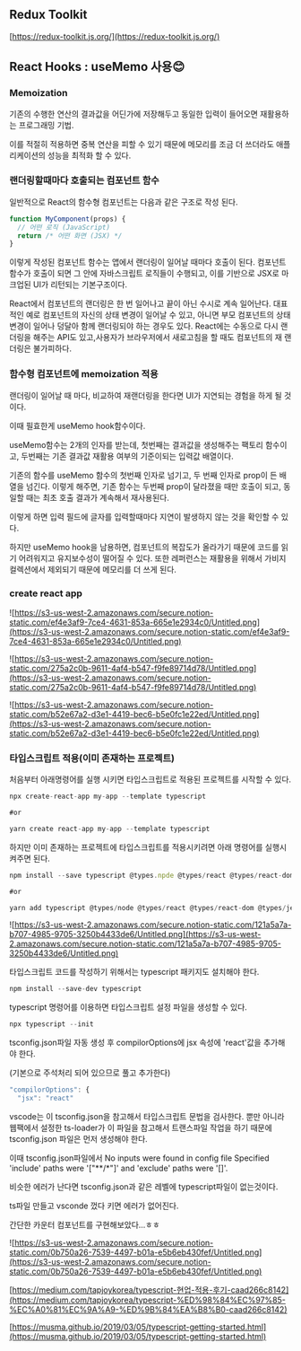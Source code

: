 ## Redux Toolkit

[https://redux-toolkit.js.org/](https://redux-toolkit.js.org/)

## React Hooks : useMemo 사용😊

### Memoization

기존의 수행한 연산의 결과값을 어딘가에 저장해두고 동일한 입력이 들어오면 재활용하는 프로그래밍 기법.

이를 적절히 적용하면 중복 연산을 피할 수 있기 때문에 메모리를 조금 더 쓰더라도 애플리케이션의 성능을 최적화 할 수 있다.

### 랜더링할때마다 호출되는 컴포넌트 함수

일반적으로 React의 함수형 컴포넌트는 다음과 같은 구조로 작성 된다.

```jsx
function MyComponent(props) {
  // 어떤 로직 (JavaScript)
  return /* 어떤 화면 (JSX) */
}
```

이렇게 작성된 컴포넌트 함수는 앱에서 랜더링이 일어날 때마다 호출이 된다. 컴포넌트 함수가 호출이 되면 그 안에 자바스크립트 로직들이 수행되고, 이를 기반으로 JSX로 마크업된 UI가 리턴되는 기본구조이다.

React에서 컴포넌트의 랜더링은 한 번 일어나고 끝이 아닌 수시로 계속 일어난다. 대표적인 예로 컴포넌트의 자신의 상태 변경이 일어날 수 있고, 아니면 부모 컴포넌트의 상태 변경이 일어나 덩달아 함께 랜더링되야 하는 경우도 있다. React에는 수동으로 다시 랜더링을 해주는 API도 있고,사용자가 브라우저에서 새로고침을 할 때도 컴포넌트의 재 랜더링은 불가피하다.

### 함수형 컴포넌트에 memoization 적용

랜더링이 일어날 때 마다, 비교하여 재랜더링을 한다면 UI가 지연되는 경험을 하게 될 것이다.

이때 필효한게 useMemo hook함수이다.

useMemo함수는 2개의 인자를 받는데, 첫번째는 결과값을 생성해주는 팩토리 함수이고, 두번째는 기존 결과값 재활용 여부의 기준이되는 입력값 배열이다. 

기존의 함수를 useMemo 함수의 첫번째 인자로 넘기고, 두 번째 인자로 prop이 든 배열을 넘긴다. 이렇게 해주면, 기존 함수는 두번째 prop이 달라졌을 때만 호출이 되고, 동일할 때는 최초 호출 결과가 계속해서 재사용된다.

이렇게 하면 입력 필드에 글자를 입력할때마다 지연이 발생하지 않는 것을 확인할 수 있다.

하지만 useMemo hook을 남용하면, 컴포넌트의 복잡도가 올라가기 때문에 코드를 읽기 어려워지고 유지보수성이 떨어질 수 있다. 또한 레퍼런스는 재활용을 위해서 가비지 컬렉션에서 제외되기 때문에 메모리를 더 쓰게 된다.

### create react app

![https://s3-us-west-2.amazonaws.com/secure.notion-static.com/ef4e3af9-7ce4-4631-853a-665e1e2934c0/Untitled.png](https://s3-us-west-2.amazonaws.com/secure.notion-static.com/ef4e3af9-7ce4-4631-853a-665e1e2934c0/Untitled.png)

![https://s3-us-west-2.amazonaws.com/secure.notion-static.com/275a2c0b-9611-4af4-b547-f9fe89714d78/Untitled.png](https://s3-us-west-2.amazonaws.com/secure.notion-static.com/275a2c0b-9611-4af4-b547-f9fe89714d78/Untitled.png)

![https://s3-us-west-2.amazonaws.com/secure.notion-static.com/b52e67a2-d3e1-4419-bec6-b5e0fc1e22ed/Untitled.png](https://s3-us-west-2.amazonaws.com/secure.notion-static.com/b52e67a2-d3e1-4419-bec6-b5e0fc1e22ed/Untitled.png)

### 타입스크립트 적용(이미 존재하는 프로젝트)

처음부터 아래명령어를 실행 시키면 타입스크립트로 적용된 프로젝트를 시작할 수 있다.

```jsx
npx create-react-app my-app --template typescript

#or

yarn create react-app my-app --template typescript
```

하지만 이미 존재하는 프로젝트에 타입스크립트를 적용시키려면 아래 명령어를 실행시켜주면 된다.

```jsx
npm install --save typescript @types.npde @types/react @types/react-dom @types/jest

#or

yarn add typescript @types/node @types/react @types/react-dom @types/jest
```

![https://s3-us-west-2.amazonaws.com/secure.notion-static.com/121a5a7a-b707-4985-9705-3250b4433de6/Untitled.png](https://s3-us-west-2.amazonaws.com/secure.notion-static.com/121a5a7a-b707-4985-9705-3250b4433de6/Untitled.png)

타입스크립트 코드를 작성하기 위해서는 typescript 패키지도 설치해야 한다.

```jsx
npm install --save-dev typescript
```

typescript 명령어를 이용하면 타입스크립트 설정 파일을 생성할 수 있다.

```jsx
npx typescript --init
```

tsconfig.json파일 자동 생성 후 compilorOptions에 jsx 속성에 'react'값을 추가해야 한다.

(기본으로 주석처리 되어 있으므로 풀고 추가한다) 

```jsx
"compilorOptions": {
  "jsx": "react"
```

vscode는 이 tsconfig.json을 참고해서 타입스크립트 문법을 검사한다. 뿐만 아니라 웹팩에서 설정한 ts-loader가 이 파일을 참고해서 트랜스파일 작업을 하기 때문에 tsconfig.json 파일은 먼저 생성해야 한다.

이때 tsconfig.json파일에서 No inputs were found in config file Specified 'include' paths were '["**/*"]' and 'exclude' paths were '[]'.

비슷한 에러가 난다면 tsconfig.json과 같은 레벨에 typescript파일이 없는것이다.

ts파일 만들고 vsconde 껐다 키면 에러가 없어진다.

간단한 카운터 컴포넌트를 구현해보았다...ㅎㅎ

![https://s3-us-west-2.amazonaws.com/secure.notion-static.com/0b750a26-7539-4497-b01a-e5b6eb430fef/Untitled.png](https://s3-us-west-2.amazonaws.com/secure.notion-static.com/0b750a26-7539-4497-b01a-e5b6eb430fef/Untitled.png)

[https://medium.com/tapjoykorea/typescript-현업-적용-후기-caad266c8142](https://medium.com/tapjoykorea/typescript-%ED%98%84%EC%97%85-%EC%A0%81%EC%9A%A9-%ED%9B%84%EA%B8%B0-caad266c8142)

[https://musma.github.io/2019/03/05/typescript-getting-started.html](https://musma.github.io/2019/03/05/typescript-getting-started.html) 
